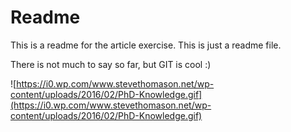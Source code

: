 # Readme

This is a readme for the article exercise. 
This is just a readme file. 

There is not much to say so far, but GIT is cool :)

![https://i0.wp.com/www.stevethomason.net/wp-content/uploads/2016/02/PhD-Knowledge.gif](https://i0.wp.com/www.stevethomason.net/wp-content/uploads/2016/02/PhD-Knowledge.gif)
